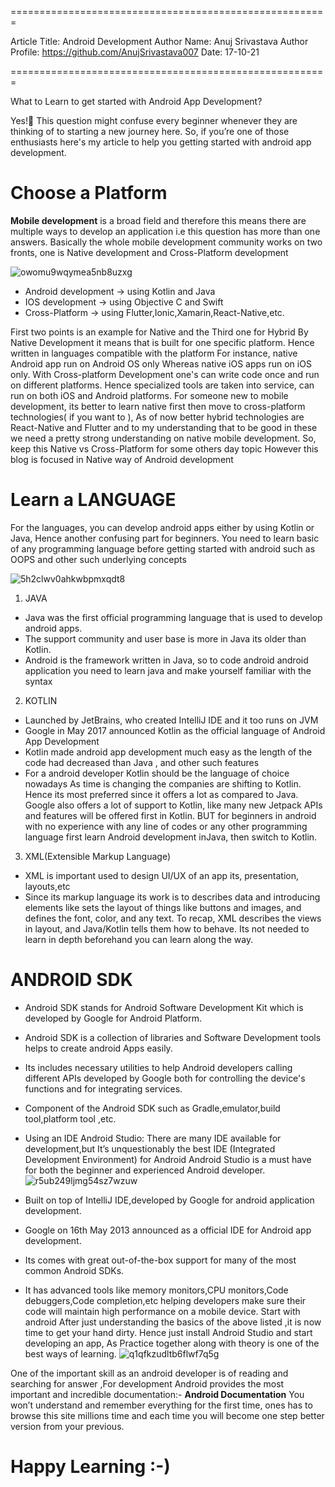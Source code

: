 
=======================================================

Article Title: Android Development
Author Name: Anuj Srivastava
Author Profile: https://github.com/AnujSrivastava007
Date: 17-10-21

=======================================================

What to Learn to get started with Android App Development?

Yes!🤔 This question might confuse every beginner whenever they are thinking of to starting a new journey here.
So, if you’re one of those enthusiasts here's my article to help you getting started with android app development.
# Choose a Platform
__Mobile development__ is a broad field and therefore this means there are multiple ways to develop an application i.e this question has more than one answers. Basically the whole mobile development community works on two fronts, one is Native development and Cross-Platform development
 
 ![owomu9wqymea5nb8uzxg](https://user-images.githubusercontent.com/90575584/137625763-f8925ddc-0737-42de-ba26-aec07404c2a2.jpeg)

 - Android development -> using Kotlin and Java
 - IOS development -> using Objective C and Swift
 - Cross-Platform -> using Flutter,Ionic,Xamarin,React-Native,etc.

First two points is an example for Native and the Third one for Hybrid
By Native Development it means that is built for one specific platform. Hence written in languages compatible with the platform For instance, native Android app run on Android OS only Whereas native iOS apps run on iOS only.
With Cross-platform Development one's can write code once and run on different platforms. Hence specialized tools are taken into service, can run on both iOS and Android platforms.
For someone new to mobile development, its better to learn native first then move to cross-platform technologies( if you want to ),
As of now better hybrid technologies are React-Native and Flutter and to my understanding that to be good in these we need a pretty strong understanding on native mobile development.
So, keep this Native vs Cross-Platform for some others day topic
However this blog is focused in Native way of Android development

# Learn a LANGUAGE
For the languages, you can develop android apps either by using Kotlin or Java, Hence another confusing part for beginners.
You need to learn basic of any programming language before getting started with android such as OOPS and other such underlying concepts

![5h2clwv0ahkwbpmxqdt8](https://user-images.githubusercontent.com/90575584/137625818-f14e236e-8c35-4e3b-b3f1-9409121c0908.png)

 
1. JAVA
 - Java was the first official programming language that is used to develop android apps.
 - The support community and user base is more in Java its older than Kotlin.
 - Android is the framework written in Java, so to code android android application you need to learn java and make yourself familiar with the syntax
2. KOTLIN
 - Launched by JetBrains, who created IntelliJ IDE and it too runs on JVM
 - Google in May 2017 announced Kotlin as the official language of Android App Development
 - Kotlin made android app development much easy as the length of the code had decreased than Java , and other such features
 - For a android developer Kotlin should be the language of choice nowadays
As time is changing the companies are shifting to Kotlin. Hence its most preferred since it offers a lot as compared to Java. Google also offers a lot of support to Kotlin, like many new Jetpack APIs and features will be offered first in Kotlin.
BUT for beginners in android with no experience with any line of codes or any other programming language first learn Android development inJava, then switch to Kotlin.
3. XML(Extensible Markup Language)
 - XML is important used to design UI/UX of an app its, presentation, layouts,etc
 - Since its markup language its work is to describes data and introducing elements like sets the layout of things like buttons and images, and defines the font, color, and any text.
To recap, XML describes the views in layout, and Java/Kotlin tells them how to behave.
Its not needed to learn in depth beforehand you can learn along the way.
# ANDROID SDK
 - Android SDK stands for Android Software Development Kit which is developed by Google for Android Platform.
 - Android SDK is a collection of libraries and Software Development tools helps to create android Apps easily.
 - Its includes necessary utilities to help Android developers calling different APIs developed by Google both for controlling the device's functions and for integrating services.
 - Component of the Android SDK such as Gradle,emulator,build tool,platform tool ,etc.
 - Using an IDE Android Studio: There are many IDE available for development,but
It’s unquestionably the best IDE (Integrated Development Environment) for Android
Android Studio is a must have for both the beginner and experienced Android developer.
![r5ub249ljmg54sz7wzuw](https://user-images.githubusercontent.com/90575584/137625693-f23af2fb-5ea6-434f-945c-d8c34234d842.jpg)

 
 - Built on top of IntelliJ IDE,developed by Google for android application development.
 - Google on 16th May 2013 announced as a official IDE for Android app development.
 - Its comes with great out-of-the-box support for many of the most common Android SDKs.
 - It has advanced tools like memory monitors,CPU monitors,Code debuggers,Code completion,etc helping developers make sure their code will maintain high performance on a mobile device.
Start with android
After just understanding the basics of the above listed ,it is now time to get your hand dirty. Hence just install Android Studio and start developing an app, As Practice together along with theory is one of the best ways of learning.
![q1qfkzudltb6flwf7q5g](https://user-images.githubusercontent.com/90575584/137625626-c2911360-bd11-4311-a847-c973b8fd3b70.jpeg)

 
One of the important skill as an android developer is of reading and searching for answer ,For development Android provides the most important and incredible documentation:-
__Android Documentation__
You won’t understand and remember everything for the first time, ones has to browse this site millions time and each time you will become one step better version from your previous.
# Happy Learning :-) #


